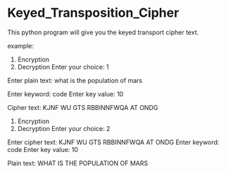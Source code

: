 # Keyed_Transposition_Cipher
This python program will give you the keyed transport cipher text.

example:

1. Encryption
2. Decryption
Enter your choice: 1

Enter plain text: what is the population of mars

Enter keyword: code
Enter key value: 10

Cipher text: KJNF WU GTS RBBINNFWQA AT ONDG


1. Encryption
2. Decryption
Enter your choice: 2

Enter cipher text: KJNF WU GTS RBBINNFWQA AT ONDG
Enter keyword: code
Enter key value: 10

Plain text: WHAT IS THE POPULATION OF MARS

